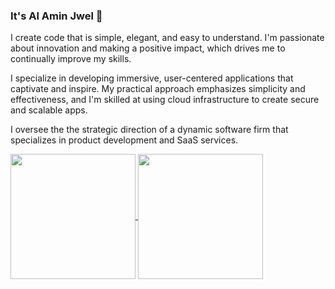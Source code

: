 ### It's Al Amin Jwel 👋 

I create code that is simple, elegant, and easy to understand. I'm passionate about innovation and making a positive impact, which drives me to continually improve my skills.

I specialize in developing immersive, user-centered applications that captivate and inspire. My practical approach emphasizes simplicity and effectiveness, and I'm skilled at using cloud infrastructure to create secure and scalable apps.

I oversee the the strategic direction of a dynamic software firm that specializes in product development and SaaS services.

<a href="https://github.com/alaminjwel/github-readme-stats">
  <img height="200" align="center" src="https://github-readme-stats.vercel.app/api/wakatime?username=alaminjwel&layout=compact" />
</a>
<a href="https://github.com/alaminjwel/convoychat">
  <img height="200" align="center" src="https://github-readme-stats.vercel.app/api/top-langs?username=alaminjwel&layout=compact" />
</a>
